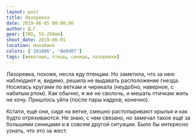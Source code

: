 ```yaml
---
layout: post
title: Лазоревка
date: 2019-06-05 00:00:00
author: Д.Г.
gear: [70D, 55-250mm]
shoot_date: 2019-06-01
location: Нахабино
colors: ['181806', '0e0d07']
tags: [животные, птицы, синицы, лазоревки]
---
```

Лазоревка, похоже, несла еду птенцам. Но заметила, что за нею наблюдают и, видимо, решила не выдавать расположение гнезда. Носилась кругами по веткам и чирикала (неудобно, наверное, с набитым ртом). Как обычно, я же не сволочь, и мешать птичкам жить не хочу. Пришлось уйти (после пары кадров, конечно).

Кстати, ещё они, сидя на ветке, смешно растопыривают крылья и как будто отряхиваются. Не знаю, с чем связано, но замечал такое ещё за большими синицами и в совсем другой ситуации. Было бы интересно узнать, что это за жест.
